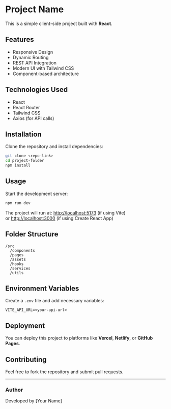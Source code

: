 # Project Name

This is a simple client-side project built with **React**.

## Features
- Responsive Design
- Dynamic Routing
- REST API Integration
- Modern UI with Tailwind CSS
- Component-based architecture

## Technologies Used
- React
- React Router
- Tailwind CSS
- Axios (for API calls)

## Installation

Clone the repository and install dependencies:

```bash
git clone <repo-link>
cd project-folder
npm install
```

## Usage

Start the development server:

```bash
npm run dev
```

The project will run at: [http://localhost:5173](http://localhost:5173) (if using Vite)  
or [http://localhost:3000](http://localhost:3000) (if using Create React App)

## Folder Structure

```
/src
  /components
  /pages
  /assets
  /hooks
  /services
  /utils
```

## Environment Variables

Create a `.env` file and add necessary variables:

```
VITE_API_URL=<your-api-url>
```

## Deployment

You can deploy this project to platforms like **Vercel**, **Netlify**, or **GitHub Pages**.

## Contributing

Feel free to fork the repository and submit pull requests.

---

### Author

Developed by [Your Name]

